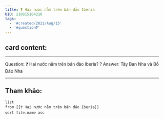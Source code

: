 ```yaml
---
title: ❓ Hai nước nằm trên bán đảo Iberia
UID: 210815164210
tags:
  - '#created/2021/Aug/15'
  - '#question❓'
---
```

## card content:
---

Question: ❓ Hai nước nằm trên bán đảo Iberia?
?
Answer: Tây Ban Nha và Bồ Đào Nha
<!--SR:!2021-12-22,84,270-->

---
## Tham khảo:
```dataview
list
from [[❓ Hai nước nằm trên bán đảo Iberia]]
sort file.name asc
```